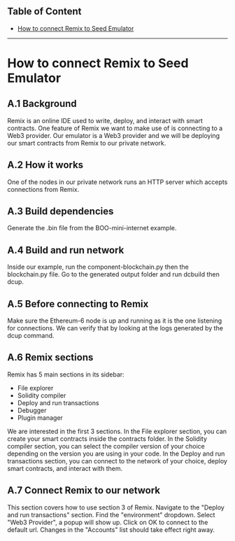 ## Table of Content

- [How to connect Remix to Seed Emulator](#emulator)

--------------------
<a name="emulator"></a>
# How to connect Remix to Seed Emulator

## A.1 Background

Remix is an online IDE used to write, deploy, and interact with smart contracts.
One feature of Remix we want to make use of is connecting to a Web3 provider.
Our emulator is a Web3 provider and we will be deploying our smart contracts from Remix to our private network.

## A.2 How it works

One of the nodes in our private network runs an HTTP server which accepts connections from Remix.

## A.3 Build dependencies

Generate the .bin file from the BOO-mini-internet example.

## A.4 Build and run network

Inside our example, run the component-blockchain.py then the blockchain.py file.
Go to the generated output folder and run dcbuild then dcup.

## A.5 Before connecting to Remix

Make sure the Ethereum-6 node is up and running as it is the one listening for connections.
We can verify that by looking at the logs generated by the dcup command.

## A.6 Remix sections

Remix has 5 main sections in its sidebar:
- File explorer
- Solidity compiler
- Deploy and run transactions
- Debugger
- Plugin manager

We  are interested in the first 3 sections.
In the File explorer section, you can create your smart contracts inside the contracts folder.
In the Solidity compiler section, you can select the compiler version of your choice depending on the version you are using in your code.
In the Deploy and run transactions section, you can connect to the network of your choice, deploy smart contracts, and interact with them.

## A.7 Connect Remix to our network

This section covers how to use section 3 of Remix.
Navigate to the "Deploy and run transactions" section.
Find the "environment" dropdown.
Select "Web3 Provider", a popup will show up.
Click on OK to connect to the default url.
Changes in the "Accounts" list should take effect right away. 
